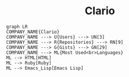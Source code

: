 <h1 align="center">Clario</h1>

```mermaid
graph LR
COMPANY_NAME{Clario}
COMPANY_NAME ---> U{Users} ---> UN[3]
COMPANY_NAME ---> R{Repositories} ---> RN[9]
COMPANY_NAME ---> G{Gists} ---> GN[29]
COMPANY_NAME ---> ML{Most Used<br>Languages}
ML --> HTML[HTML]
ML --> Ruby[Ruby]
ML --> Emacs_Lisp[Emacs Lisp]
```
